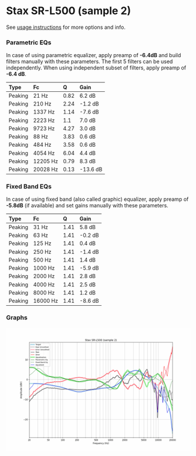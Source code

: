 # Stax SR-L500 (sample 2)
See [usage instructions](https://github.com/jaakkopasanen/AutoEq#usage) for more options and info.

### Parametric EQs
In case of using parametric equalizer, apply preamp of **-6.4dB** and build filters manually
with these parameters. The first 5 filters can be used independently.
When using independent subset of filters, apply preamp of **-6.4 dB**.

| Type    | Fc       |    Q | Gain     |
|:--------|:---------|:-----|:---------|
| Peaking | 21 Hz    | 0.82 | 6.2 dB   |
| Peaking | 210 Hz   | 2.24 | -1.2 dB  |
| Peaking | 1337 Hz  | 1.14 | -7.6 dB  |
| Peaking | 2223 Hz  | 1.1  | 7.0 dB   |
| Peaking | 9723 Hz  | 4.27 | 3.0 dB   |
| Peaking | 88 Hz    | 3.83 | 0.6 dB   |
| Peaking | 484 Hz   | 3.58 | 0.6 dB   |
| Peaking | 4054 Hz  | 6.04 | 4.4 dB   |
| Peaking | 12205 Hz | 0.79 | 8.3 dB   |
| Peaking | 20028 Hz | 0.13 | -13.6 dB |

### Fixed Band EQs
In case of using fixed band (also called graphic) equalizer, apply preamp of **-5.8dB**
(if available) and set gains manually with these parameters.

| Type    | Fc       |    Q | Gain    |
|:--------|:---------|:-----|:--------|
| Peaking | 31 Hz    | 1.41 | 5.8 dB  |
| Peaking | 63 Hz    | 1.41 | -0.2 dB |
| Peaking | 125 Hz   | 1.41 | 0.4 dB  |
| Peaking | 250 Hz   | 1.41 | -1.4 dB |
| Peaking | 500 Hz   | 1.41 | 1.4 dB  |
| Peaking | 1000 Hz  | 1.41 | -5.9 dB |
| Peaking | 2000 Hz  | 1.41 | 2.8 dB  |
| Peaking | 4000 Hz  | 1.41 | 2.5 dB  |
| Peaking | 8000 Hz  | 1.41 | 1.2 dB  |
| Peaking | 16000 Hz | 1.41 | -8.6 dB |

### Graphs
![](./Stax%20SR-L500%20(sample%202).png)
